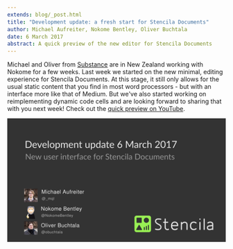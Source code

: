 ```yaml
---
extends: blog/_post.html
title: "Development update: a fresh start for Stencila Documents"
author: Michael Aufreiter, Nokome Bentley, Oliver Buchtala
date: 6 March 2017
abstract: A quick preview of the new editor for Stencila Documents
---
```


Michael and Oliver from [Substance](http://substance.io) are in New Zealand working with Nokome for a few weeks. Last week we started on the new minimal, editing experience for Stencila Documents. At this stage, it still only allows for the usual static content that you find in most word processors - but with an interface more like that of Medium. But we've also started working on reimplementing dynamic code cells and are looking forward to sharing that with you next week! Check out the [quick preview on YouTube](https://youtu.be/rouGFGSJ7OA).

![](title.png)
